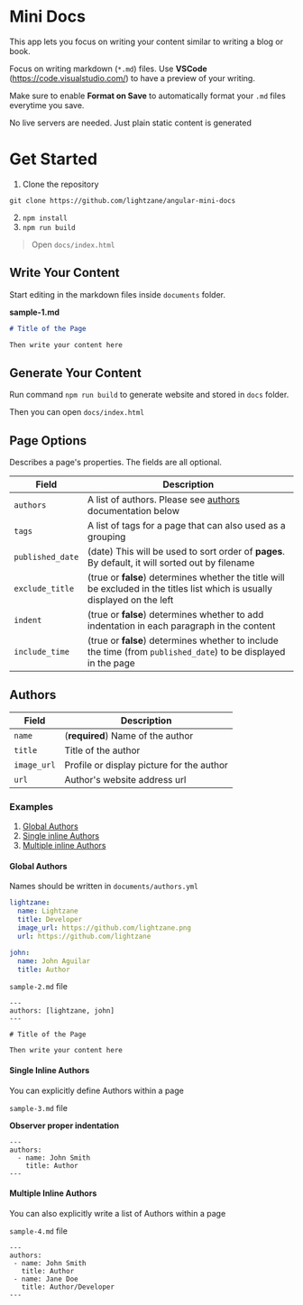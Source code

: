 # Mini Docs

This app lets you focus on writing your content similar to writing a blog or book.

Focus on writing markdown (`*.md`) files. Use **VSCode** (https://code.visualstudio.com/) to have a preview of your writing.

Make sure to enable **Format on Save** to automatically format your `.md` files everytime you save.

No live servers are needed. Just plain static content is generated

# Get Started

1. Clone the repository

```
git clone https://github.com/lightzane/angular-mini-docs
```

2. `npm install`
3. `npm run build`

> Open `docs/index.html`

## Write Your Content

Start editing in the markdown files inside `documents` folder.

**sample-1.md**

```md
# Title of the Page

Then write your content here
```

## Generate Your Content

Run command `npm run build` to generate website and stored in `docs` folder.

Then you can open `docs/index.html`

## Page Options

Describes a page's properties. The fields are all optional.

[comment]: <> (Also update `shared/interfaces/*.interface.ts` when updating below table)

| Field            | Description                                                                                                                 |
| ---------------- | --------------------------------------------------------------------------------------------------------------------------- |
| `authors`        | A list of authors. Please see [authors](#authors) documentation below                                                       |
| `tags`           | A list of tags for a page that can also used as a grouping                                                                  |
| `published_date` | (date) This will be used to sort order of **pages**. By default, it will sorted out by filename                             |
| `exclude_title`  | (true or **false**) determines whether the title will be excluded in the titles list which is usually displayed on the left |
| `indent`         | (true or **false**) determines whether to add indentation in each paragraph in the content                                  |
| `include_time`   | (true or **false**) determines whether to include the time (from `published_date`) to be displayed in the page              |

## Authors

| Field       | Description                               |
| ----------- | ----------------------------------------- |
| `name`      | (**required**) Name of the author         |
| `title`     | Title of the author                       |
| `image_url` | Profile or display picture for the author |
| `url`       | Author's website address url              |

### Examples

1. [Global Authors](#global-authors)
2. [Single inline Authors](#single-inline-authors)
3. [Multiple inline Authors](#multiple-inline-authors)

#### Global Authors

Names should be written in `documents/authors.yml`

```yaml
lightzane:
  name: Lightzane
  title: Developer
  image_url: https://github.com/lightzane.png
  url: https://github.com/lightzane

john:
  name: John Aguilar
  title: Author
```

`sample-2.md` file

```
---
authors: [lightzane, john]
---

# Title of the Page

Then write your content here
```

#### Single Inline Authors

You can explicitly define Authors within a page

`sample-3.md` file

**Observer proper indentation**

```
---
authors:
  - name: John Smith
    title: Author
---
```

#### Multiple Inline Authors

You can also explicitly write a list of Authors within a page

`sample-4.md` file

```
---
authors:
 - name: John Smith
   title: Author
 - name: Jane Doe
   title: Author/Developer
---
```

